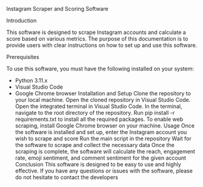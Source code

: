 Instagram Scraper and Scoring Software

Introduction

This software is designed to scrape Instagram accounts and calculate a score based on various metrics. The purpose of this documentation is to provide users with clear instructions on how to set up and use this software.

Prerequisites

To use this software, you must have the following installed on your system:
- Python 3.11.x
- Visual Studio Code
- Google Chrome browser
Installation and Setup
Clone the repository to your local machine.
Open the cloned repository in Visual Studio Code.
Open the integrated terminal in Visual Studio Code.
In the terminal, navigate to the root directory of the repository.
Run pip install -r requirements.txt to install all the required packages.
To enable web scraping, install Google Chrome browser on your machine.
Usage
Once the software is installed and set up, enter the Instagram account you wish to scrape and score
Run the main script in the repository
Wait for the software to scrape and collect the necessary data
Once the scraping is complete, the software will calculate the reach, engagement rate, emoji sentiment, and comment sentiment for the given account
Conclusion
This software is designed to be easy to use and highly effective. If you have any questions or issues with the software, please do not hesitate to contact the developers
